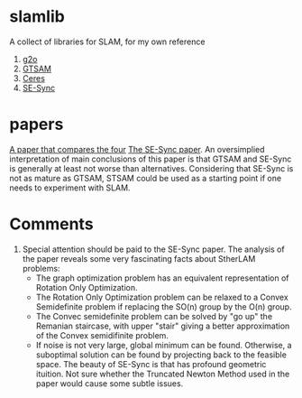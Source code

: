 # slamlib
A collect of libraries for SLAM, for my own reference

1. [g2o](https://github.com/RainerKuemmerle/g2o)
2. [GTSAM](https://github.com/borglab/gtsam)
3. [Ceres](https://github.com/ceres-solver/ceres-solver)
4. [SE-Sync](https://github.com/david-m-rosen/SE-Sync)

# papers
[A paper that compares the four](https://lamor.fer.hr/images/50036607/2021-ajuric-comparison-mipro.pdf)
[The SE-Sync paper](https://journals.sagepub.com/doi/full/10.1177/0278364918784361).
An oversimplied interpretation of main conclusions of this paper is that GTSAM and SE-Sync is generally at least not worse than alternatives. 
Considering that SE-Sync is not as mature as GTSAM, STSAM could be used as a starting point if one needs to experiment with SLAM.

# Comments
1. Special attention should be paid to the SE-Sync paper. The analysis of the paper reveals some very
fascinating facts about StherLAM problems:
    - The graph optimization problem has an equivalent representation of Rotation Only Optimization.
    - The Rotation Only Optimization problem can be relaxed to a Convex Semidefinite problem if replacing the SO(n) group by the  O(n) group.
    - The Convec semidefinite problem can be solved by "go up" the Remanian staircase, with upper "stair" giving a better approximation of the Convex semidifinite problem.
    - If noise is not very large, global minimum can be found. Otherwise, a suboptimal solution can be found by projecting back to the feasible space.
The beauty of SE-Sync is that has profound geometric ituition. 
Not sure whether the Truncated Newton Method used in the paper would cause some subtle issues.

